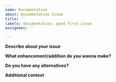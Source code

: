 ```yaml
---
name: Documentation
about: Documentation Issue
title: ''
labels: documentation, good first issue
assignees: ''

---
```


**Describe about your issue**

**What enhancement/addition do you wanna make?**

**Do you have any alternatives?**

**Additional context**
